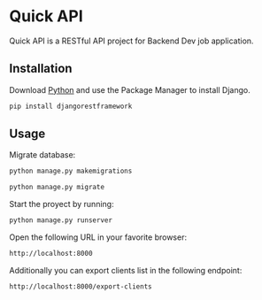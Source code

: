 # Quick API

Quick API is a RESTful API project for Backend Dev job application.

## Installation

Download [Python](https://www.python.org/downloads/) and use the Package Manager to install Django.

```bash
pip install djangorestframework
```

## Usage

Migrate database:

```bash
python manage.py makemigrations
```

```bash
python manage.py migrate
```

Start the proyect by running:

```bash
python manage.py runserver
```

Open the following URL in your favorite browser:

```bash
http://localhost:8000
```

Additionally you can export clients list in the following endpoint:

```bash
http://localhost:8000/export-clients
```

